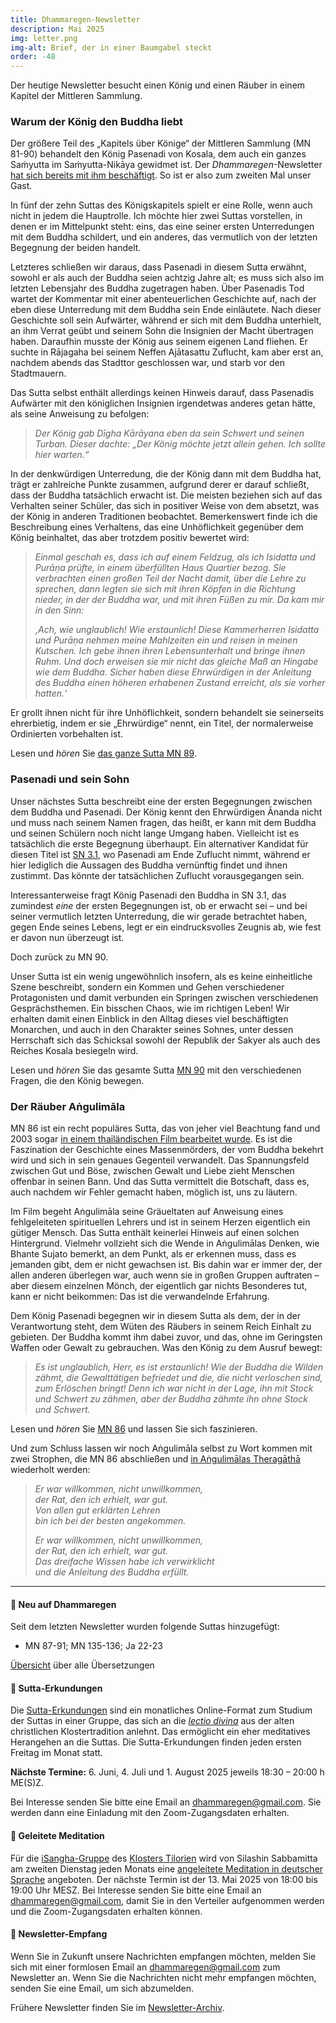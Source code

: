 ```yaml
---
title: Dhammaregen-Newsletter
description: Mai 2025
img: letter.png
img-alt: Brief, der in einer Baumgabel steckt
order: -48
---
```


Der heutige Newsletter besucht einen König und einen Räuber in einem Kapitel der Mittleren Sammlung. 

### Warum der König den Buddha liebt

Der größere Teil des „Kapitels über Könige“ der Mittleren Sammlung (MN 81-90) behandelt den König Pasenadi von Kosala, dem auch ein ganzes Saṁyutta im Saṁyutta-Nikāya gewidmet ist. Der *Dhammaregen*-Newsletter [hat sich bereits mit ihm beschäftigt](#/wiki/news/2022-04). So ist er also zum zweiten Mal unser Gast.

In fünf der zehn Suttas des Königskapitels spielt er eine Rolle, wenn auch nicht in jedem die Hauptrolle. Ich möchte hier zwei Suttas vorstellen, in denen er im Mittelpunkt steht: eins, das eine seiner ersten Unterredungen mit dem Buddha schildert, und ein anderes, das vermutlich von der letzten Begegnung der beiden handelt.

Letzteres schließen wir daraus, dass Pasenadi in diesem Sutta erwähnt, sowohl er als auch der Buddha seien achtzig Jahre alt; es muss sich also im letzten Lebensjahr des Buddha zugetragen haben. Über Pasenadis Tod wartet der Kommentar mit einer abenteuerlichen Geschichte auf, nach der eben diese Unterredung mit dem Buddha sein Ende einläutete. Nach dieser Geschichte soll sein Aufwärter, während er sich mit dem Buddha unterhielt, an ihm Verrat geübt und seinem Sohn die Insignien der Macht übertragen haben. Daraufhin musste der König aus seinem eigenen Land fliehen. Er suchte in Rājagaha bei seinem Neffen Ajātasattu Zuflucht, kam aber erst an, nachdem abends das Stadttor geschlossen war, und starb vor den Stadtmauern.

Das Sutta selbst enthält allerdings keinen Hinweis darauf, dass Pasenadis Aufwärter mit den königlichen Insignien irgendetwas anderes getan hätte, als seine Anweisung zu befolgen:

>*Der König gab Dīgha Kārāyana eben da sein Schwert und seinen Turban. Dieser dachte: „Der König möchte jetzt allein gehen. Ich sollte hier warten.“*

In der denkwürdigen Unterredung, die der König dann mit dem Buddha hat, trägt er zahlreiche Punkte zusammen, aufgrund derer er darauf schließt, dass der Buddha tatsächlich erwacht ist. Die meisten beziehen sich auf das Verhalten seiner Schüler, das sich in positiver Weise von dem absetzt, was der König in anderen Traditionen beobachtet. Bemerkenswert finde ich die Beschreibung eines Verhaltens, das eine Unhöflichkeit gegenüber dem König beinhaltet, das aber trotzdem positiv bewertet wird:

>*Einmal geschah es, dass ich auf einem Feldzug, als ich Isidatta und Purāṇa prüfte, in einem überfüllten Haus Quartier bezog. Sie verbrachten einen großen Teil der Nacht damit, über die Lehre zu sprechen, dann legten sie sich mit ihren Köpfen in die Richtung nieder, in der der Buddha war, und mit ihren Füßen zu mir. Da kam mir in den Sinn:*
>
>*‚Ach, wie unglaublich! Wie erstaunlich! Diese Kammerherren Isidatta und Purāṇa nehmen meine Mahlzeiten ein und reisen in meinen Kutschen. Ich gebe ihnen ihren Lebensunterhalt und bringe ihnen Ruhm. Und doch erweisen sie mir nicht das gleiche Maß an Hingabe wie dem Buddha. Sicher haben diese Ehrwürdigen in der Anleitung des Buddha einen höheren erhabenen Zustand erreicht, als sie vorher hatten.‘*

Er grollt ihnen nicht für ihre Unhöflichkeit, sondern behandelt sie seinerseits ehrerbietig, indem er sie „Ehrwürdige“ nennt, ein Titel, der normalerweise Ordinierten vorbehalten ist.

Lesen und *hören* Sie [das ganze Sutta MN 89](#/sutta/mn89/de/sabbamitta).

### Pasenadi und sein Sohn

Unser nächstes Sutta beschreibt eine der ersten Begegnungen zwischen dem Buddha und Pasenadi. Der König kennt den Ehrwürdigen Ānanda nicht und muss nach seinem Namen fragen, das heißt, er kann mit dem Buddha und seinen Schülern noch nicht lange Umgang haben. Vielleicht ist es tatsächlich die erste Begegnung überhaupt. Ein alternativer Kandidat für diesen Titel ist [SN 3.1](#/sutta/sn3.1/de/sabbamitta), wo Pasenadi am Ende Zuflucht nimmt, während er hier lediglich die Aussagen des Buddha vernünftig findet und ihnen zustimmt. Das könnte der tatsächlichen Zuflucht vorausgegangen sein.

Interessanterweise fragt König Pasenadi den Buddha in SN 3.1, das zumindest *eine* der ersten Begegnungen ist, ob er erwacht sei – und bei seiner vermutlich letzten Unterredung, die wir gerade betrachtet haben, gegen Ende seines Lebens, legt er ein eindrucksvolles Zeugnis ab, wie fest er davon nun überzeugt ist.

Doch zurück zu MN 90.

Unser Sutta ist ein wenig ungewöhnlich insofern, als es keine einheitliche Szene beschreibt, sondern ein Kommen und Gehen verschiedener Protagonisten und damit verbunden ein Springen zwischen verschiedenen Gesprächsthemen. Ein bisschen Chaos, wie im richtigen Leben! Wir erhalten damit einen Einblick in den Alltag dieses viel beschäftigten Monarchen, und auch in den Charakter seines Sohnes, unter dessen Herrschaft sich das Schicksal sowohl der Republik der Sakyer als auch des Reiches Kosala besiegeln wird.

Lesen und *hören* Sie das gesamte Sutta [MN 90](#/sutta/mn90/de/sabbamitta) mit den verschiedenen Fragen, die den König bewegen.

### Der Räuber Aṅgulimāla

MN 86 ist ein recht populäres Sutta, das von jeher viel Beachtung fand und 2003 sogar [in einem thailändischen Film bearbeitet wurde](https://en.wikipedia.org/wiki/Angulimala_%282003_film%29). Es ist die Faszination der Geschichte eines Massenmörders, der vom Buddha bekehrt wird und sich in sein genaues Gegenteil verwandelt. Das Spannungsfeld zwischen Gut und Böse, zwischen Gewalt und Liebe zieht Menschen offenbar in seinen Bann. Und das Sutta vermittelt die Botschaft, dass es, auch nachdem wir Fehler gemacht haben, möglich ist, uns zu läutern.

Im Film begeht Aṅgulimāla seine Gräueltaten auf Anweisung eines fehlgeleiteten spirituellen Lehrers und ist in seinem Herzen eigentlich ein gütiger Mensch. Das Sutta enthält keinerlei Hinweis auf einen solchen Hintergrund. Vielmehr vollzieht sich die Wende in Aṅgulimālas Denken, wie Bhante Sujato bemerkt, an dem Punkt, als er erkennen muss, dass es jemanden gibt, dem er nicht gewachsen ist. Bis dahin war er immer der, der allen anderen überlegen war, auch wenn sie in großen Gruppen auftraten – aber diesem einzelnen Mönch, der eigentlich gar nichts Besonderes tut, kann er nicht beikommen: Das ist die verwandelnde Erfahrung.

Dem König Pasenadi begegnen wir in diesem Sutta als dem, der in der Verantwortung steht, dem Wüten des Räubers in seinem Reich Einhalt zu gebieten. Der Buddha kommt ihm dabei zuvor, und das, ohne im Geringsten Waffen oder Gewalt zu gebrauchen. Was den König zu dem Ausruf bewegt:

>*Es ist unglaublich, Herr, es ist erstaunlich! Wie der Buddha die Wilden zähmt, die Gewalttätigen befriedet und die, die nicht verloschen sind, zum Erlöschen bringt! Denn ich war nicht in der Lage, ihn mit Stock und Schwert zu zähmen, aber der Buddha zähmte ihn ohne Stock und Schwert.*

Lesen und *hören* Sie [MN 86](#/sutta/mn86/de/sabbamitta) und lassen Sie sich faszinieren.

Und zum Schluss lassen wir noch Aṅgulimāla selbst zu Wort kommen mit zwei Strophen, die MN 86 abschließen und [in Aṅgulimālas Theragāthā](#/sutta/thag16.8:20.1/de/sabbamitta) wiederholt werden:

>*Er war willkommen, nicht unwillkommen,*  
>*der Rat, den ich erhielt, war gut.*  
>*Von allen gut erklärten Lehren*  
>*bin ich bei der besten angekommen.*  
>
>*Er war willkommen, nicht unwillkommen,*  
>*der Rat, den ich erhielt, war gut.*  
>*Das dreifache Wissen habe ich verwirklicht*  
>*und die Anleitung des Buddha erfüllt.*


---

#### 🔸 Neu auf Dhammaregen

Seit dem letzten Newsletter wurden folgende Suttas hinzugefügt:
- MN 87-91; MN 135-136; Ja 22-23

[Übersicht](#/wiki/uebersetzung/uebersicht) über alle Übersetzungen

#### 🔸 Sutta-Erkundungen 

Die [Sutta-Erkundungen](#/wiki/erkundung) sind ein monatliches Online-Format zum Studium der Suttas in einer Gruppe, das sich an die [*lectio divina*](https://de.wikipedia.org/wiki/Lectio_divina) aus der alten christlichen Klostertradition anlehnt. Das ermöglicht ein eher meditatives Herangehen an die Suttas. Die Sutta-Erkundungen finden jeden ersten Freitag im Monat statt. 

**Nächste Termine:** 6. Juni, 4. Juli und 1. August 2025 jeweils 18:30 – 20:00 h ME(S)Z.

Bei Interesse senden Sie bitte eine Email an [dhammaregen@gmail.com](mailto:dhammaregen@gmail.com). Sie werden dann eine Einladung mit den Zoom-Zugangsdaten erhalten.

#### 🔸 Geleitete Meditation 

Für die [iSangha-Gruppe](https://www.samita.be/de/isangha/) des [Klosters Tilorien](https://www.samita.be/de/tilorien-monastery/) wird von Silashin Sabbamitta am zweiten Dienstag jeden Monats eine [angeleitete Meditation in deutscher Sprache](#/wiki/meditation) angeboten. Der nächste Termin ist der 13. Mai 2025 von 18:00 bis 19:00 Uhr MESZ. Bei Interesse senden Sie bitte eine Email an [dhammaregen@gmail.com](mailto:dhammaregen@gmail.com), damit Sie in den Verteiler aufgenommen werden und die Zoom-Zugangsdaten erhalten können.

#### 🔸 Newsletter-Empfang

Wenn Sie in Zukunft unsere Nachrichten empfangen möchten, melden Sie sich mit einer formlosen Email an [dhammaregen@gmail.com](mailto:dhammaregen@gmail.com) zum Newsletter an. Wenn Sie die Nachrichten nicht mehr empfangen möchten, senden Sie eine Email, um sich abzumelden. 

Frühere Newsletter finden Sie im [Newsletter-Archiv](#/wiki/news/inhalt).